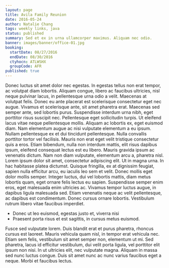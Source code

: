 ```yaml
---
layout: page
title: Avila Family Reunion
date: 2016-05-24
author: Natalie Chang
tags: weekly links, java
status: published
summary: Sed et ex in urna ullamcorper maximus. Aliquam nec odio.
banner: images/banner/office-01.jpg
booking:
  startDate: 08/27/2016
  endDate: 08/30/2016
  ctyhocn: ATLWSHX
  groupCode: AFR
published: true
---
```

Donec luctus sit amet dolor nec egestas. In egestas tellus non erat tempor, ac volutpat diam lobortis. Aliquam congue, libero ac faucibus ultricies, nisl neque pulvinar lacus, in pellentesque urna odio a velit. Maecenas at volutpat felis. Donec eu ante placerat est scelerisque consectetur eget nec augue. Vivamus et scelerisque ante, sit amet pharetra erat. Maecenas sed semper ante, sed lobortis purus. Suspendisse interdum urna nibh, eget porttitor risus suscipit nec. Pellentesque eget sollicitudin turpis. Ut eleifend lacus vitae neque pellentesque mollis. Aliquam ac lobortis ex, eget euismod diam. Nam elementum augue ac nisi vulputate elementum a eu ipsum. Nullam pellentesque ex et dui tincidunt pellentesque. Nulla convallis porttitor tortor vel facilisis.
Mauris non erat eget velit tristique consectetur quis a eros. Etiam bibendum, nulla non interdum mattis, elit risus dapibus ipsum, eleifend consequat lectus est eu libero. Mauris gravida ipsum ac venenatis dictum. Nam non diam vulputate, elementum arcu a, pharetra nisl. Lorem ipsum dolor sit amet, consectetur adipiscing elit. Ut in magna urna. In hac habitasse platea dictumst. Quisque fringilla, ex at dignissim feugiat, sapien nulla efficitur arcu, eu iaculis leo sem et velit. Donec mollis eget dolor mollis semper. Integer luctus, dui vel lobortis mattis, diam metus lobortis quam, eget ornare felis lectus eu sapien. Suspendisse semper enim eros, eget malesuada enim ultricies ac. Vivamus tempor luctus augue, in dapibus ligula malesuada sed. Etiam venenatis neque ac velit pellentesque, ac dapibus est condimentum. Donec cursus ornare lobortis. Vestibulum rutrum libero vitae faucibus imperdiet.

* Donec ut leo euismod, egestas justo et, viverra nisi
* Praesent porta risus et est sagittis, in cursus metus euismod.

Fusce sed vulputate lorem. Duis blandit erat et purus pharetra, rhoncus cursus est laoreet. Mauris vehicula quam nisl, in tempor erat vehicula nec. Etiam sem felis, vestibulum sit amet semper non, elementum ut mi. Sed pharetra, lacus id efficitur vestibulum, dui velit porta ligula, vel porttitor elit ipsum non nisi. In ut ultricies elit, nec vulputate magna. Aliquam in massa sed nunc luctus congue. Duis sit amet nunc ac nunc varius faucibus eget a neque. Morbi et faucibus lectus.
